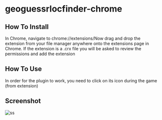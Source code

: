 # geoguessrlocfinder-chrome

## How To Install
In Chrome, navigate to chrome://extensions/Now drag and drop the extension from your file manager anywhere onto the extensions page in Chrome. If the extension is a .crx file you will be asked to review the permissions and add the extension

## How To Use
In order for the plugin to work, you need to click on its icon during the game (from extension)

## Screenshot
![ss](https://i.imgur.com/q7nHczP.png)
